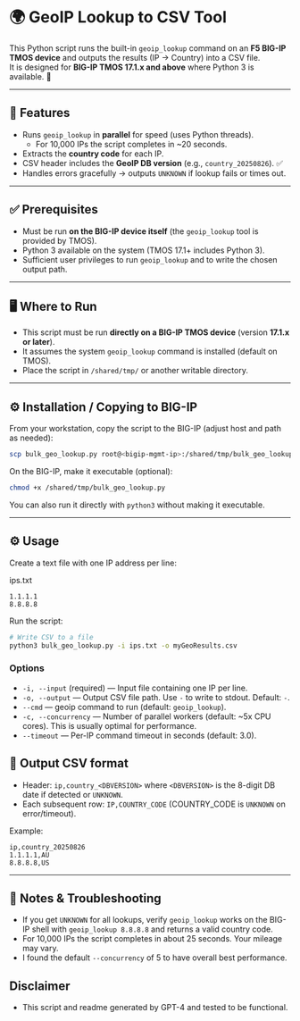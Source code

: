 # 🌍 GeoIP Lookup to CSV Tool

This Python script runs the built-in `geoip_lookup` command on an **F5 BIG-IP TMOS device** and outputs the results (IP → Country) into a CSV file.  
It is designed for **BIG-IP TMOS 17.1.x and above** where Python 3 is available. 🐍

---

## 🚀 Features
- Runs `geoip_lookup` in **parallel** for speed (uses Python threads).
    - For 10,000 IPs the script completes in ~20 seconds. 
- Extracts the **country code** for each IP.
- CSV header includes the **GeoIP DB version** (e.g., `country_20250826`). ✅
- Handles errors gracefully → outputs `UNKNOWN` if lookup fails or times out.

---

## ✅ Prerequisites
- Must be run **on the BIG-IP device itself** (the `geoip_lookup` tool is provided by TMOS).
- Python 3 available on the system (TMOS 17.1+ includes Python 3).
- Sufficient user privileges to run `geoip_lookup` and to write the chosen output path.

---

## 🖥️ Where to Run
- This script must be run **directly on a BIG-IP TMOS device** (version **17.1.x or later**).  
- It assumes the system `geoip_lookup` command is installed (default on TMOS).  
- Place the script in `/shared/tmp/` or another writable directory.

---

## ⚙️ Installation / Copying to BIG-IP
From your workstation, copy the script to the BIG-IP (adjust host and path as needed):

```bash
scp bulk_geo_lookup.py root@<bigip-mgmt-ip>:/shared/tmp/bulk_geo_lookup.py
```

On the BIG-IP, make it executable (optional):

```bash
chmod +x /shared/tmp/bulk_geo_lookup.py
```

You can also run it directly with `python3` without making it executable.

---

## ⚙️ Usage

Create a text file with one IP address per line:

ips.txt
```
1.1.1.1
8.8.8.8
```

Run the script:

```bash
# Write CSV to a file
python3 bulk_geo_lookup.py -i ips.txt -o myGeoResults.csv
```

### Options
- `-i, --input` (required) — Input file containing one IP per line.
- `-o, --output` — Output CSV file path. Use `-` to write to stdout. Default: `-`.
- `--cmd` — geoip command to run (default: `geoip_lookup`).
- `-c, --concurrency` — Number of parallel workers (default: ~5x CPU cores). This is usually optimal for performance.
- `--timeout` — Per-IP command timeout in seconds (default: 3.0).


## 📄 Output CSV format
- Header: `ip,country_<DBVERSION>` where `<DBVERSION>` is the 8-digit DB date if detected or `UNKNOWN`.
- Each subsequent row: `IP,COUNTRY_CODE` (COUNTRY_CODE is `UNKNOWN` on error/timeout).

Example:
```
ip,country_20250826
1.1.1.1,AU
8.8.8.8,US
```

---

## 🧰 Notes & Troubleshooting
- If you get `UNKNOWN` for all lookups, verify `geoip_lookup` works on the BIG-IP shell with `geoip_lookup 8.8.8.8` and returns a valid country code.
- For 10,000 IPs the script completes in about 25 seconds. Your mileage may vary.
- I found the default `--concurrency` of 5 to have overall best performance. 

## Disclaimer
- This script and readme generated by GPT-4 and tested to be functional. 


